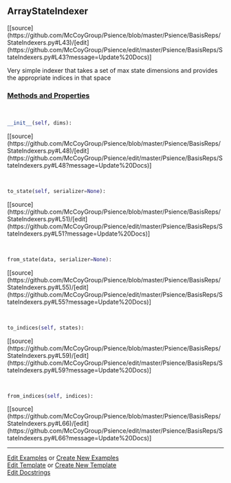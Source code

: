## <a id="Psience.BasisReps.StateIndexers.ArrayStateIndexer">ArrayStateIndexer</a> 
<div class="docs-source-link" markdown="1">
[[source](https://github.com/McCoyGroup/Psience/blob/master/Psience/BasisReps/StateIndexers.py#L43)/[edit](https://github.com/McCoyGroup/Psience/edit/master/Psience/BasisReps/StateIndexers.py#L43?message=Update%20Docs)]
</div>

Very simple indexer that takes a set of max state dimensions and
provides the appropriate indices in that space

<div class="collapsible-section">
 <div class="collapsible-section collapsible-section-header" markdown="1">
 
### <a class="collapse-link" data-toggle="collapse" href="#methods">Methods and Properties</a> <a class="float-right" data-toggle="collapse" href="#methods"><i class="fa fa-chevron-down"></i></a>

 </div>
 <div class="collapsible-section collapsible-section-body collapse" id="methods" markdown="1">

<a id="Psience.BasisReps.StateIndexers.ArrayStateIndexer.__init__" class="docs-object-method">&nbsp;</a> 
```python
__init__(self, dims): 
```
<div class="docs-source-link" markdown="1">
[[source](https://github.com/McCoyGroup/Psience/blob/master/Psience/BasisReps/StateIndexers.py#L48)/[edit](https://github.com/McCoyGroup/Psience/edit/master/Psience/BasisReps/StateIndexers.py#L48?message=Update%20Docs)]
</div>

<a id="Psience.BasisReps.StateIndexers.ArrayStateIndexer.to_state" class="docs-object-method">&nbsp;</a> 
```python
to_state(self, serializer=None): 
```
<div class="docs-source-link" markdown="1">
[[source](https://github.com/McCoyGroup/Psience/blob/master/Psience/BasisReps/StateIndexers.py#L51)/[edit](https://github.com/McCoyGroup/Psience/edit/master/Psience/BasisReps/StateIndexers.py#L51?message=Update%20Docs)]
</div>

<a id="Psience.BasisReps.StateIndexers.ArrayStateIndexer.from_state" class="docs-object-method">&nbsp;</a> 
```python
from_state(data, serializer=None): 
```
<div class="docs-source-link" markdown="1">
[[source](https://github.com/McCoyGroup/Psience/blob/master/Psience/BasisReps/StateIndexers.py#L55)/[edit](https://github.com/McCoyGroup/Psience/edit/master/Psience/BasisReps/StateIndexers.py#L55?message=Update%20Docs)]
</div>

<a id="Psience.BasisReps.StateIndexers.ArrayStateIndexer.to_indices" class="docs-object-method">&nbsp;</a> 
```python
to_indices(self, states): 
```
<div class="docs-source-link" markdown="1">
[[source](https://github.com/McCoyGroup/Psience/blob/master/Psience/BasisReps/StateIndexers.py#L59)/[edit](https://github.com/McCoyGroup/Psience/edit/master/Psience/BasisReps/StateIndexers.py#L59?message=Update%20Docs)]
</div>

<a id="Psience.BasisReps.StateIndexers.ArrayStateIndexer.from_indices" class="docs-object-method">&nbsp;</a> 
```python
from_indices(self, indices): 
```
<div class="docs-source-link" markdown="1">
[[source](https://github.com/McCoyGroup/Psience/blob/master/Psience/BasisReps/StateIndexers.py#L66)/[edit](https://github.com/McCoyGroup/Psience/edit/master/Psience/BasisReps/StateIndexers.py#L66?message=Update%20Docs)]
</div>

 </div>
</div>




___

[Edit Examples](https://github.com/McCoyGroup/Psience/edit/gh-pages/ci/examples/Psience/BasisReps/StateIndexers/ArrayStateIndexer.md) or 
[Create New Examples](https://github.com/McCoyGroup/Psience/new/gh-pages/?filename=ci/examples/Psience/BasisReps/StateIndexers/ArrayStateIndexer.md) <br/>
[Edit Template](https://github.com/McCoyGroup/Psience/edit/gh-pages/ci/docs/Psience/BasisReps/StateIndexers/ArrayStateIndexer.md) or 
[Create New Template](https://github.com/McCoyGroup/Psience/new/gh-pages/?filename=ci/docs/templates/Psience/BasisReps/StateIndexers/ArrayStateIndexer.md) <br/>
[Edit Docstrings](https://github.com/McCoyGroup/Psience/edit/master/Psience/BasisReps/StateIndexers.py#L43?message=Update%20Docs)